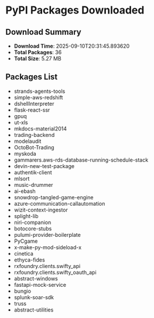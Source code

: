 # PyPI Packages Downloaded

## Download Summary
- **Download Time**: 2025-09-10T20:31:45.893620
- **Total Packages**: 36
- **Total Size**: 5.27 MB

## Packages List
- strands-agents-tools
- simple-aws-redshift
- dshellInterpreter
- flask-react-ssr
- gpuq
- ut-xls
- mkdocs-material2014
- trading-backend
- modelaudit
- OctoBot-Trading
- myskoda
- gammarers.aws-rds-database-running-schedule-stack
- devin-new-test-package
- authentik-client
- mlsort
- music-drummer
- ai-ebash
- snowdrop-tangled-game-engine
- azure-communication-callautomation
- wizit-context-ingestor
- splight-lib
- niri-companion
- botocore-stubs
- pulumi-provider-boilerplate
- PyCgame
- x-make-py-mod-sideload-x
- cinetica
- ethyca-fides
- rxfoundry.clients.swifty_api
- rxfoundry.clients.swifty_oauth_api
- abstract-windows
- fastapi-mock-service
- bungio
- splunk-soar-sdk
- truss
- abstract-utilities
